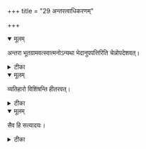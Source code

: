 +++
title = "29 अन्तरत्वाधिकरणम्"

+++


<details open><summary>मूलम्</summary>

अन्तरा भूतग्रामवत्स्वात्मनोऽन्यथा भेदानुपपत्तिरिति चेन्नोपदेशवत्।
</details>



<details><summary>टीका</summary>

सर्वान्तरस्तु जीवात्मा प्रत्युक्तेश्च विभेदतः ।   
मैवं स(ः) पर(ः) इत्येव सद्विद्यावत्प्रतीयते ॥ [391]
</details>



<details open><summary>मूलम्</summary>

व्यतिहारो विशिंषन्ति हीतरवत्।
</details>



<details><summary>टीका</summary>

सद्विद्यावच्च सर्वत्र परमात्मविशेषणात् ।   
परस्परं व्यतीहारस्त्वत्रोषस्तिकहोळयोः ॥ [392]
</details>



<details open><summary>मूलम्</summary>

सैव हि सत्यादयः।
</details>



<details><summary>टीका</summary>

सत्यादीनां तु सर्वत्र प्रत्युक्तौ संग्रहो यतः ।   
सैषा परा देवतैव सद्विद्याप्रतिपादिता ॥ [393]
</details>

